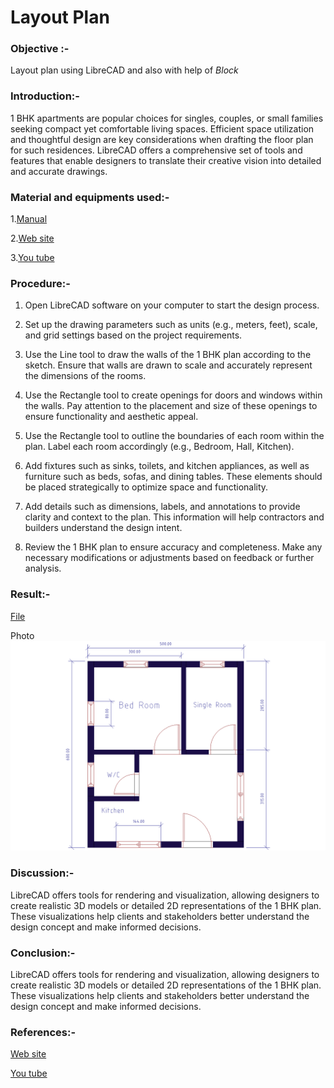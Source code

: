 # Layout Plan
### Objective :- 
Layout plan using LibreCAD and also with help of _Block_
### Introduction:-
1 BHK apartments are popular choices for singles, couples, or small families seeking compact yet comfortable living spaces. Efficient space utilization and thoughtful design are key considerations when drafting the floor plan for such residences. LibreCAD offers a comprehensive set of tools and features that enable designers to translate their creative vision into detailed and accurate drawings.
### Material and equipments used:-
1.[Manual](https://docs.librecad.org/en/latest/)

2.[Web site](https://forum.librecad.org/LibreCAD-Floor-Plan-Tutorial-COMPLETE-td5721168.html)

3.[You tube](https://www.youtube.com/watch?v=uaZ4MuXcu8s)

### Procedure:-
1. Open LibreCAD software on your computer to start the design process.

2. Set up the drawing parameters such as units (e.g., meters, feet), scale, and grid settings based on the project requirements.

3. Use the Line tool to draw the walls of the 1 BHK plan according to the sketch. Ensure that walls are drawn to scale and accurately represent the dimensions of the rooms.

4. Use the Rectangle tool to create openings for doors and windows within the walls. Pay attention to the placement and size of these openings to ensure functionality and aesthetic appeal.

5. Use the Rectangle tool to outline the boundaries of each room within the plan. Label each room accordingly (e.g., Bedroom, Hall, Kitchen).

6. Add fixtures such as sinks, toilets, and kitchen appliances, as well as furniture such as beds, sofas, and dining tables. These elements should be placed strategically to optimize space and functionality.

7. Add details such as dimensions, labels, and annotations to provide clarity and context to the plan. This information will help contractors and builders understand the design intent.

8. Review the 1 BHK plan to ensure accuracy and completeness. Make any necessary modifications or adjustments based on feedback or further analysis.
 
### Result:-
[File](https://github.com/Webby07/CADBIM/blob/main/2114045/LibreCAD/%23Layout%20of%20Floor.dxf)

Photo
![Photo](https://raw.githubusercontent.com/Webby07/Piyush-2114045/main/Photos/Layout.png)
 
### Discussion:-
LibreCAD offers tools for rendering and visualization, allowing designers to create realistic 3D models or detailed 2D representations of the 1 BHK plan. These visualizations help clients and stakeholders better understand the design concept and make informed decisions.
### Conclusion:-
LibreCAD offers tools for rendering and visualization, allowing designers to create realistic 3D models or detailed 2D representations of the 1 BHK plan. These visualizations help clients and stakeholders better understand the design concept and make informed decisions.
### References:-
[Web site](https://forum.librecad.org/LibreCAD-Floor-Plan-Tutorial-COMPLETE-td5721168.html)

[You tube](https://www.youtube.com/watch?v=uaZ4MuXcu8s)
